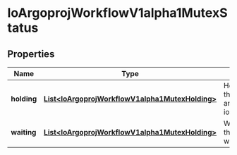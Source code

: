 
# IoArgoprojWorkflowV1alpha1MutexStatus

## Properties
Name | Type | Description | Notes
------------ | ------------- | ------------- | -------------
**holding** | [**List&lt;IoArgoprojWorkflowV1alpha1MutexHolding&gt;**](IoArgoprojWorkflowV1alpha1MutexHolding.md) | Holding is a list of mutexes and their respective objects that are held by mutex lock for this io.argoproj.workflow.v1alpha1. |  [optional]
**waiting** | [**List&lt;IoArgoprojWorkflowV1alpha1MutexHolding&gt;**](IoArgoprojWorkflowV1alpha1MutexHolding.md) | Waiting is a list of mutexes and their respective objects this workflow is waiting for. |  [optional]



